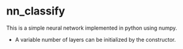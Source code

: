 nn_classify
===========

This is a simple neural network implemented in python using numpy.

* A variable number of layers can be initialized by the constructor.
